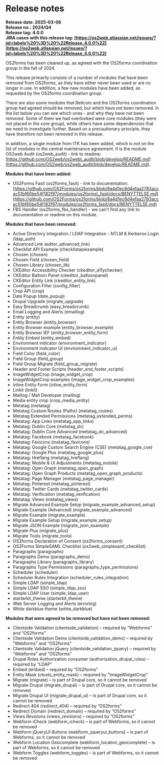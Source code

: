 # Release notes

**Release date: 2025-03-06**  
**Release no.: 2024/Q4**  
**Release tag: 4.0.0**  
**JIRA cases with this release tag: [https://os2web.atlassian.net/issues/?jql=labels%20%3D%20%22Release_4.0.0%22](https://os2web.atlassian.net/issues/?jql=labels%20%3D%20%22Release_4.0.0%22)**

OS2forms has been cleaned up, as agreed with the OS2forms coordination group in the fall of 2024\.

This release primarily consists of a number of modules that have been removed from OS2forms, as they have either never been used or are no longer in use. In addition, a few new modules have been added, as requested by the OS2forms coordination group.

There are also some modules that Bellcom and the OS2forms coordination group had agreed should be removed, but which have not been removed. In the list below you can see which ones \- and why they have not been removed. Some of them we had overlooked were core modules (they were not placed in the core group), while others have some dependencies that we need to investigate further. Based on a precautionary principle, they have therefore not been removed in this release.

In addition, a single module from ITK has been added, which is not on the list of modules in the central maintenance agreement. It is the module OS2web Audit (os2web\_audit) \- link to readme: [https://github.com/OS2web/os2web\_audit/blob/develop/README.md](https://github.com/OS2web/os2web_audit/blob/develop/README.md).

**Modules that have been added:**

* OS2Forms Fasit (os2forms\_fasit) \- link to documentation: [https://github.com/OS2Forms/os2forms/blob/8a4d1ec8d4efaa2783accac51bf60be54f182f97/modules/os2forms\_fasit/docs/BENYTTELSE.md](https://github.com/OS2Forms/os2forms/blob/8a4d1ec8d4efaa2783accac51bf60be54f182f97/modules/os2forms_fasit/docs/BENYTTELSE.md)  
* FBS Handler (os2forms\_fbs\_handler) \- we can't find any link to documentation or readme on this module.

**Modules that have been removed:**

* Active Directory Integration / LDAP Integration \- NTLM & Kerberos Login (ldap\_auth)  
* Advanced Link (editor\_advanced\_link)  
* Checklist API Example (checklistapiexample)  
* Chosen (chosen)  
* Chosen Field (chosen\_field)  
* Chosen Library (chosen\_lib)  
* CKEditor Accessibility Checker (ckeditor\_a11ychecker)  
* CKEditor Balloon Panel (ckeditor\_balloonpanel)  
* CKEditor Entity Link (ckeditor\_entity\_link)  
* Configuration Filter (config\_filter)  
* Crop API (crop)  
* Date Popup (date\_popup)  
* Drupal Upgrade (migrate\_upgrade)  
* Easy Breadcrumb (easy\_breadcrumb)  
* Email Logging and Alerts (emaillog)  
* Entity (entity)  
* Entity Browser (entity\_browser)  
* Entity Browser example (entity\_browser\_example)  
* Entity Browser IEF (entity\_browser\_entity\_form)  
* Entity Embed (entity\_embed)  
* Environment indicator (environment\_indicator)  
* Environment indicator UI (environment\_indicator\_ui)  
* Field Color (field\_color)  
* Field Group (field\_group)  
* Field Group Migrate (field\_group\_migrate)  
* Header and Footer Scripts (header\_and\_footer\_scripts)  
* ImageWidgetCrop (image\_widget\_crop)  
* ImageWidgetCrop examples (image\_widget\_crop\_examples)  
* Inline Entity Form (inline\_entity\_form)  
* Linkit (linkit)  
* Maillog / Mail Developer (maillog)  
* Media entity crop (crop\_media\_entity)  
* Metatag (metatag)  
* Metatag Custom Routes (Paths) (metatag\_routes)  
* Metatag Extended Permissions (metatag\_extended\_perms)  
* Metatag: App Links (metatag\_app\_links)  
* Metatag: Dublin Core (metatag\_dc)  
* Metatag: Dublin Core Advanced (metatag\_dc\_advanced)  
* Metatag: Facebook (metatag\_facebook)  
* Metatag: Favicons (metatag\_favicons)  
* Metatag: Google Custom Search Engine (CSE) (metatag\_google\_cse)  
* Metatag: Google Plus (metatag\_google\_plus)  
* Metatag: Hreflang (metatag\_hreflang)  
* Metatag: Mobile & UI Adjustments (metatag\_mobile)  
* Metatag: Open Graph (metatag\_open\_graph)  
* Metatag: Open Graph Products (metatag\_open\_graph\_products)  
* Metatag: Page Manager (metatag\_page\_manager)  
* Metatag: Pinterest (metatag\_pinterest)  
* Metatag: Twitter Cards (metatag\_twitter\_cards)  
* Metatag: Verification (metatag\_verification)  
* Metatag: Views (metatag\_views)  
* Migrate Advanced Example Setup (migrate\_example\_advanced\_setup)  
* Migrate Example (Advanced) (migrate\_example\_advanced)  
* Migrate Example (migrate\_example)  
* Migrate Example Setup (migrate\_example\_setup)  
* Migrate JSON Example (migrate\_json\_example)  
* Migrate Plus (migrate\_plus)  
* Migrate Tools (migrate\_tools)  
* OS2forms Declaration of Consent (os2forms\_consent)  
* OS2Forms SimpleSAML Checklist (os2web\_simplesaml\_checklist)  
* Paragraphs (paragraphs)  
* Paragraphs Demo (paragraphs\_demo)  
* Paragraphs Library (paragraphs\_library)  
* Paragraphs Type Permissions (paragraphs\_type\_permissions)  
* Scheduler (scheduler)  
* Scheduler Rules Integration (scheduler\_rules\_integration)  
* Simple LDAP (simple\_ldap)  
* Simple LDAP SSO (simple\_ldap\_sso)  
* Simple LDAP User (simple\_ldap\_user)  
* starterkit\_theme (starterkit\_theme)  
* Web Server Logging and Alerts (errorlog)  
* White darkblue theme (white\_darkblue)

**Modules that were agreed to be removed but have not been removed:**

* Clientside Validation (clientside\_validation) – required by “Webforms” and “OS2forms”  
* Clientside Validation Demo (clientside\_validation\_demo) – required by “Webforms” and “OS2forms”  
* Clientside Validation jQuery (clientside\_validation\_jquery) – required by “Webforms” and “OS2forms”  
* Drupal Roles Authorization consumer (authorization\_drupal\_roles) – required by “LDAP”  
* Embed (embed) – required by ”OS2forms”  
* Entity Mask (ctools\_entity\_mask) – required by ”ImageWidgetCrop”  
* Migrate (migrate) – is part of Drupal core, so it cannot be removed  
* Migrate Drupal (migrate\_drupal) – is part of Drupal core, so it cannot be removed  
* Migrate Drupal UI (migrate\_drupal\_ui) – is part of Drupal core, so it cannot be removed  
* Redirect 404 (redirect\_404) – required by ”OS2forms”  
* Redirect Domain (redirect\_domain) – required by ”OS2forms”  
* Views Revisions (views\_revisions) – required by ”OS2forms”  
* Webform iCheck (webform\_icheck) – is part of Webforms, so it cannot be removed  
* Webform jQueryUI Buttons (webform\_jqueryui\_buttons) – is part of Webforms, so it cannot be removed  
* Webform Location Geocomplete (webform\_location\_geocomplete) – is part of Webforms, so it cannot be removed  
* Webform Toggles (webform\_toggles) – is part of Webforms, so it cannot be removed